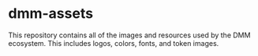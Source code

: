 # dmm-assets
This repository contains all of the images and resources used by the DMM ecosystem. This includes logos, colors, fonts, and token images.
